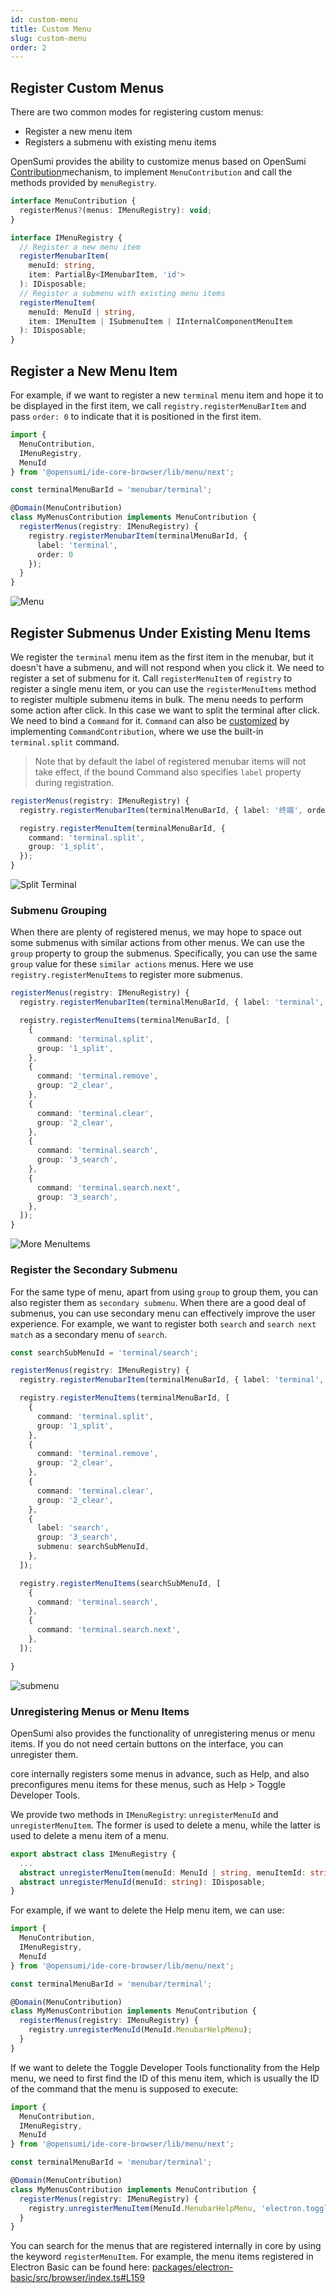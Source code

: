 ```yaml
---
id: custom-menu
title: Custom Menu
slug: custom-menu
order: 2
---
```


## Register Custom Menus

There are two common modes for registering custom menus:

- Register a new menu item
- Registers a submenu with existing menu items

OpenSumi provides the ability to customize menus based on OpenSumi [Contribution](../../develop/basic-design/contribution-point)mechanism, to implement `MenuContribution` and call the methods provided by `menuRegistry`.

```typescript
interface MenuContribution {
  registerMenus?(menus: IMenuRegistry): void;
}

interface IMenuRegistry {
  // Register a new menu item
  registerMenubarItem(
    menuId: string,
    item: PartialBy<IMenubarItem, 'id'>
  ): IDisposable;
  // Register a submenu with existing menu items
  registerMenuItem(
    menuId: MenuId | string,
    item: IMenuItem | ISubmenuItem | IInternalComponentMenuItem
  ): IDisposable;
}
```

## Register a New Menu Item

For example, if we want to register a new `terminal` menu item and hope it to be displayed in the first item, we call `registry.registerMenuBarItem` and pass `order: 0` to indicate that it is positioned in the first item.

```typescript
import {
  MenuContribution,
  IMenuRegistry,
  MenuId
} from '@opensumi/ide-core-browser/lib/menu/next';

const terminalMenuBarId = 'menubar/terminal';

@Domain(MenuContribution)
class MyMenusContribution implements MenuContribution {
  registerMenus(registry: IMenuRegistry) {
    registry.registerMenubarItem(terminalMenuBarId, {
      label: 'terminal',
      order: 0
    });
  }
}
```

![Menu](https://img.alicdn.com/imgextra/i4/O1CN01AMrUFm1E5RVxMZ417_!!6000000000300-2-tps-3808-2414.png)

## Register Submenus Under Existing Menu Items

We register the `terminal` menu item as the first item in the menubar, but it doesn't have a submenu, and will not respond when you click it. We need to register a set of submenu for it. Call `registerMenuItem` of `registry` to register a single menu item, or you can use the `registerMenuItems` method to register multiple submenu items in bulk. The menu needs to perform some action after click. In this case we want to split the terminal after click. We need to bind a `Command` for it. `Command` can also be [customized](./custom-command) by implementing `CommandContribution`, where we use the built-in `terminal.split` command.

> Note that by default the label of registered menubar items will not take effect, if the bound Command also specifies `label` property during registration.

```typescript
registerMenus(registry: IMenuRegistry) {
  registry.registerMenubarItem(terminalMenuBarId, { label: '终端', order: 0 });

  registry.registerMenuItem(terminalMenuBarId, {
    command: 'terminal.split',
    group: '1_split',
  });
}
```

![Split Terminal](https://img.alicdn.com/imgextra/i1/O1CN018sreiD26Jd2EQc1RI_!!6000000007641-2-tps-2409-1510.png)

### Submenu Grouping

When there are plenty of registered menus, we may hope to space out some submenus with similar actions from other menus. We can use the `group` property to group the submenus. Specifically, you can use the same `group` value for these `similar actions` menus. Here we use `registry.registerMenuItems` to register more submenus.

```typescript
registerMenus(registry: IMenuRegistry) {
  registry.registerMenubarItem(terminalMenuBarId, { label: 'terminal', order: 0 });

  registry.registerMenuItems(terminalMenuBarId, [
    {
      command: 'terminal.split',
      group: '1_split',
    },
    {
      command: 'terminal.remove',
      group: '2_clear',
    },
    {
      command: 'terminal.clear',
      group: '2_clear',
    },
    {
      command: 'terminal.search',
      group: '3_search',
    },
    {
      command: 'terminal.search.next',
      group: '3_search',
    },
  ]);
}
```

![More MenuItems](https://img.alicdn.com/imgextra/i1/O1CN0142Ey531JAY0aEEurA_!!6000000000988-2-tps-2409-1510.png)

### Register the Secondary Submenu

For the same type of menu, apart from using `group` to group them, you can also register them as `secondary submenu`. When there are a good deal of submenus, you can use secondary menu can effectively improve the user experience. For example, we want to register both `search` and `search next match` as a secondary menu of `search`.

```typescript
const searchSubMenuId = 'terminal/search';

registerMenus(registry: IMenuRegistry) {
  registry.registerMenubarItem(terminalMenuBarId, { label: 'terminal', order: 0 });

  registry.registerMenuItems(terminalMenuBarId, [
    {
      command: 'terminal.split',
      group: '1_split',
    },
    {
      command: 'terminal.remove',
      group: '2_clear',
    },
    {
      command: 'terminal.clear',
      group: '2_clear',
    },
    {
      label: 'search',
      group: '3_search',
      submenu: searchSubMenuId,
    },
  ]);

  registry.registerMenuItems(searchSubMenuId, [
    {
      command: 'terminal.search',
    },
    {
      command: 'terminal.search.next',
    },
  ]);

}
```

![submenu](https://img.alicdn.com/imgextra/i3/O1CN01uVgEDb1CnICqwllsD_!!6000000000125-2-tps-2208-1527.png)

### Unregistering Menus or Menu Items

OpenSumi also provides the functionality of unregistering menus or menu items. If you do not need certain buttons on the interface, you can unregister them.

core  internally registers some menus in advance, such as Help, and also preconfigures menu items for these menus, such as Help > Toggle Developer Tools.

We provide two methods in `IMenuRegistry`: `unregisterMenuId` and `unregisterMenuItem`. The former is used to delete a menu, while the latter is used to delete a menu item of a menu.

```ts
export abstract class IMenuRegistry {
  ...
  abstract unregisterMenuItem(menuId: MenuId | string, menuItemId: string): void;
  abstract unregisterMenuId(menuId: string): IDisposable;
}
```

For example, if we want to delete the Help menu item, we can use:

```ts
import {
  MenuContribution,
  IMenuRegistry,
  MenuId
} from '@opensumi/ide-core-browser/lib/menu/next';

const terminalMenuBarId = 'menubar/terminal';

@Domain(MenuContribution)
class MyMenusContribution implements MenuContribution {
  registerMenus(registry: IMenuRegistry) {
    registry.unregisterMenuId(MenuId.MenubarHelpMenu);
  }
}
```

If we want to delete the Toggle Developer Tools functionality from the Help menu, we need to first find the ID of this menu item, which is usually the ID of the command that the menu is supposed to execute:

```ts
import {
  MenuContribution,
  IMenuRegistry,
  MenuId
} from '@opensumi/ide-core-browser/lib/menu/next';

const terminalMenuBarId = 'menubar/terminal';

@Domain(MenuContribution)
class MyMenusContribution implements MenuContribution {
  registerMenus(registry: IMenuRegistry) {
    registry.unregisterMenuItem(MenuId.MenubarHelpMenu, 'electron.toggleDevTools');
  }
}
```

You can search for the menus that are registered internally in core by using the keyword `registerMenuItem`. For example, the menu items registered in Electron Basic can be found here: [packages/electron-basic/src/browser/index.ts#L159](https://github.com/opensumi/core/blob/36846886d9cbeee47ac17e745576fb0d99f1f423/packages/electron-basic/src/browser/index.ts#L159)
